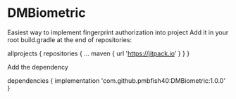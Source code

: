 # DMBiometric
Easiest way to implement fingerprint authorization into project
Add it in your root build.gradle at the end of repositories:


  allprojects {
      repositories {
        ...
        maven { url 'https://jitpack.io' }
      }
    }
    
Add the dependency

  dependencies {
            implementation 'com.github.pmbfish40:DMBiometric:1.0.0'
    }
